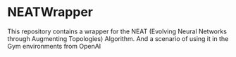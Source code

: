 # NEATWrapper

This repository contains a wrapper for the NEAT (Evolving Neural Networks through Augmenting Topologies) Algorithm. And a scenario of using it in the Gym environments from OpenAI
